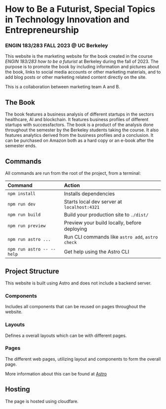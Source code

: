 # How to Be a Futurist, Special Topics in Technology Innovation and Entrepreneurship
### ENGIN 183/283 FALL 2023 @ UC Berkeley
This website is the marketing website for the book created in the course *ENGIN 183/283
how to be a futurist* at Berkeley during the fall of 2023. The purpose is to promote the book by 
including information and pictures about the book, links to social media accounts or other marketing materials,
and to add blog posts or other marketing related content directly on the site.

This is a collaboration between marketing team A and B.

## The Book
The book features a business analysis of different startups in the sectors healthcare, AI and blockchain. It features business profiles
of different startups with successfactors. The book is a product of the analysis done throughout the semester by the Berkeley students taking the
course. It also features analytics derived from the business profiles and a conclusion. It can be purchased on Amazon both as a hard copy or an e-book after
the semester ends.

## Commands

All commands are run from the root of the project, from a terminal:

| Command                   | Action                                           |
| :------------------------ | :----------------------------------------------- |
| `npm install`             | Installs dependencies                            |
| `npm run dev`             | Starts local dev server at `localhost:4321`      |
| `npm run build`           | Build your production site to `./dist/`          |
| `npm run preview`         | Preview your build locally, before deploying     |
| `npm run astro ...`       | Run CLI commands like `astro add`, `astro check` |
| `npm run astro -- --help` | Get help using the Astro CLI                     |

## Project Structure
This website is built using Astro and does not include a backend server.
### Components
Includes all components that can be reused on pages throughout the website.
### Layouts
Defines a overall layouts which can be with different pages.
### Pages
The different web pages, utilizing layout and components to form the overall page.

More information about this can be found at [Astro](https://docs.astro.build/en/install/auto/)

## Hosting
The page is hosted using cloudfare.
